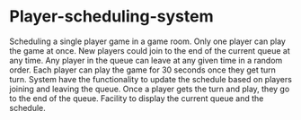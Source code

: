 # Player-scheduling-system
Scheduling a single player game in a game room. Only one player can play the game at once. New players could join to the end of the current queue at any time. Any player in the queue can leave at any given time in a random order. Each player can play the game for 30 seconds once they get turn turn.
System have the functionality to update the schedule based on players joining and leaving the queue. Once a player gets the turn and play, they go to the end of the queue. Facility to display the current queue and the schedule.
